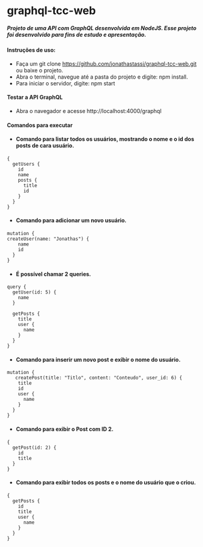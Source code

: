 # graphql-tcc-web


##### Projeto de uma API com GraphQL desenvolvida em NodeJS. Esse projeto foi desenvolvido para fins de estudo e apresentação.

#### Instruções de uso:
- Faça um git clone https://github.com/jonathastassi/graphql-tcc-web.git ou baixe o projeto.
- Abra o terminal, navegue até a pasta do projeto e digite: npm install.
- Para iniciar o servidor, digite: npm start

#### Testar a API GraphQL
- Abra o navegador e acesse http://localhost:4000/graphql

#### Comandos para executar
- #### Comando para listar todos os usuários, mostrando o nome e o id dos posts de cara usuário.
```
{
  getUsers {
    id
    name
    posts {
      title
      id
    }
  }
}
```

- #### Comando para adicionar um novo usuário.
```
mutation {
createUser(name: "Jonathas") {
    name
    id
  }
}
```

- #### É possível chamar 2 queries.
```
query {
  getUser(id: 5) {
    name
  }

  getPosts {
    title
    user {
      name
    }
  }
}
```

- #### Comando para inserir um novo post e exibir o nome do usuário.
```
mutation {
   createPost(title: "Titlo", content: "Conteudo", user_id: 6) {
    title
    id
    user {
      name
    }
  }
}
```

- #### Comando para exibir o Post com ID 2.
```
{
  getPost(id: 2) {
    id
    title
  }
}
```

- #### Comando para exibir todos os posts e o nome do usuário que o criou.
```
{
  getPosts {
    id
    title
    user {
      name
    }
  }
}
```




